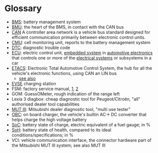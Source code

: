 # Glossary

- [BMS](https://en.wikipedia.org/wiki/Battery_management_system): battery management system
- [BMU](https://www.redwayess.com/understanding-the-role-of-bmu-in-energy-storage-systems-ess/): the heart of the BMS, in contact with the CAN bus
- [CAN](https://en.wikipedia.org/wiki/CAN_bus) A controller area network is a vehicle bus standard designed for efficient communication primarily between electronic control units.
- [CMU](https://archive.is/ERbzV): cell monitoring unit, reports to the battery management system
- [DTC](https://en.wikipedia.org/wiki/Diagnostic_Trouble_Code): diagnostic trouble code
- [ECU](https://en.wikipedia.org/wiki/Electronic_control_unit): electric control unit, [embedded system](https://en.wikipedia.org/wiki/Embedded_system) in [automotive electronics](https://en.wikipedia.org/wiki/Automotive_electronics) that controls one or more of the [electrical systems](https://en.wikipedia.org/wiki/Automotive_electronics#Types) or subsystems in a car
- [ETACS](http://mitsipedia.info/index.php?title=ETACS): Electronic Total Automotive Control System, the hub for all the vehicle's electronic functions, using CAN an LIN bus
  - [see also](https://gearshifters.org/mitsubishi/what-is-etacs-mitsubishi/)
- [EVSE](https://en.wikipedia.org/wiki/Charging_station) charging station
- FSM: factory service manual, [1](http://mmc-manuals.ru/manuals/i-miev/online/Service_Manual/2017/index_M1.htm), [2](https://jdmfsm.info/Auto/Japan/Mitsubishi/i-MiEV/Manuals/)
- GOM: GuessOMeter, rough indication of the range left
- Lexia 3 diagbox: cheap diagnostic tool for Peugeot/Citroën, "all" authorised dealer tool capabilities
- [MUT III](https://web.archive.org/web/20240630100905/https://mitsubishitechinfo.com/epacarb/ver_30_NAS_M.U.T.3MANUAL.pdf): Mitsubishi dealer diagnostic tool, "multi use tester"
- [OBC](https://en.wikipedia.org/wiki/Charging_station): on board charger, the vehicle's builtin AC-> DC converter that helps charge the high voltage battery
- [SoC](https://en.wikipedia.org/wiki/State_of_charge): battery state of charge, electric equivalent of a fuel gauge; in %
- [SoH](https://en.wikipedia.org/wiki/State_of_health): battery state of health, compared to its ideal conditions/specifications; in %
- VCI: vehicle communication interface, the connector hardware part of the Mitsubishi MUT III system; see also MUT III
